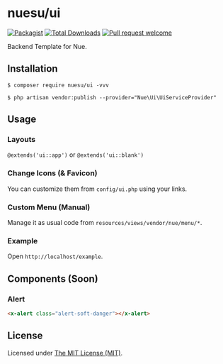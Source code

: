 nuesu/ui
========

[![Packagist](https://img.shields.io/packagist/l/nuesu/ui.svg?maxAge=2592000)](https://packagist.org/packages/nuesu/ui)
[![Total Downloads](https://img.shields.io/packagist/dt/nuesu/ui.svg?style=flat-square)](https://packagist.org/packages/nuesu/ui)
[![Pull request welcome](https://img.shields.io/badge/pr-welcome-green.svg?style=flat-square)]()

Backend Template for Nue.

## Installation

```
$ composer require nuesu/ui -vvv

$ php artisan vendor:publish --provider="Nue\Ui\UiServiceProvider"
```

## Usage

### Layouts
`@extends('ui::app')` or `@extends('ui::blank')`

### Change Icons (& Favicon)
You can customize them from `config/ui.php` using your links.

### Custom Menu (Manual)
Manage it as usual code from `resources/views/vendor/nue/menu/*`.

### Example

Open `http://localhost/example`.

## Components (Soon)

### Alert
```html
<x-alert class="alert-soft-danger"></x-alert>
```

License
------------
Licensed under [The MIT License (MIT)](LICENSE).